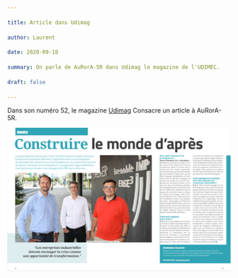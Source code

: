 ```yaml
---

title: Article dans Udimag

author: Laurent

date: 2020-09-10

summary: On parle de AuRorA-5R dans Udimag le magazine de l'UDIMEC.

draft: false

---
```


Dans son numéro 52, le magazine [Udimag](https://www.google.com/url?q=https://www.udimec.fr/sites/default/files/udimag_52_planche_bd.pdf&sa=D&ust=1610443970530000&usg=AOvVaw1K3DZKS1bxGY1OeZP1ZO5d) Consacre un article à AuRorA-5R.

![](images/image1.png)

